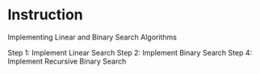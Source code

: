 # Instruction
Implementing Linear and Binary Search Algorithms

Step 1: Implement Linear Search
Step 2: Implement Binary Search
Step 4: Implement Recursive Binary Search